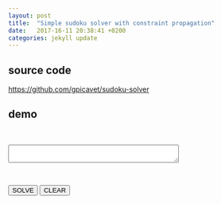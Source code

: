 ```yaml
---
layout: post
title:  "Simple sudoku solver with constraint propagation"
date:   2017-16-11 20:38:41 +0200
categories: jekyll update
---
```


## source code
https://github.com/gpicavet/sudoku-solver
## demo
<script type='text/javascript' src="https://cdn.rawgit.com/gpicavet/sudoku-solver/master/solver.js"></script>

<style>
 table {
  border-collapse:collapse;
 }
 table input[type="text"] {
    font-size:24px;
    width: 30px;
    text-align: center;
 }
 td:nth-of-type(3n) {
  border-right: 2px solid black;
 }
 td:last-of-type {
  border-right: none;
 }
 tr:nth-of-type(3n) {
  border-bottom: 2px solid black;
 }
 tr:last-of-type {
  border-bottom: none;
 } 
 </style>

<div id="board"></div>

<p><br /></p>

<textarea id="message" cols="40"></textarea>

<p><br /></p>

<p><button onclick="solve()">SOLVE</button>
 <button onclick="clean()">CLEAR</button></p>

<script type="text/javascript">
   var board = [
       ["8", "", "", "", "", "", "", "", ""],
       ["", "", "3", "6", "", "", "", "", ""],
       ["", "7", "", "", "9", "", "2", "", ""],
       ["", "5", "", "", "", "7", "", "", ""],
       ["", "", "", "", "4", "5", "7", "", ""],
       ["", "", "", "1", "", "", "", "3", ""],
       ["", "", "1", "", "", "", "", "6", "8"],
       ["", "", "8", "5", "", "", "", "1", ""],
       ["", "9", "", "", "", "", "4", "", ""]
   ];

   renderTable("#board", board);

   function renderTable(id, board) {
       var html = "";
       html += "<table data-size=" + board.length +" >";
       for (var i = 0; i < board.length; i++) {
           html += "<tr>";
           for (var j = 0; j < board.length; j++) {
               html += "<td>";
               html += "<input type='text' maxlength=1 size=1 value='" + board[i][j] + "' id='cell_" + i + "_" + j + "' />"
               html += "</td>";
           }
           html += "</tr>";
       }
       html += "</table>";
       document.querySelector(id).innerHTML = html;
   }

   function jsonFromTable(id) {
       var size = document.querySelector(id + " table").getAttribute("data-size");
       var b = [];
       for (var i = 0; i < size; i++) {
           var r = [];
           b.push(r);
           for (var j = 0; j < size; j++) {
               v = document.querySelector("#cell_" + i + "_" + j).value;
               if (!/[1-9]/.test(v)) {
                   v = ".";
               }
               r.push(v);
           }
       }
       return b;
   }

   function solve() {
       var b = jsonFromTable("#board");
       try {
           var solver = new SudokuSolver();
           b = solver.solve(b);
           renderTable("#board", b);
           document.querySelector("#message").value = "Solved in " + solver.stats.time + " ms, " + solver.stats.tests + " tests, " + solver.stats.backtracks + " backtracks";
       } catch (e) {
           if (e === "invalid board")
               document.querySelector("#message").value = "Invalid board!";
           else
               document.querySelector("#message").value = "error : " + e;
       }
   }

   function clean() {
       for (var i = 0; i < board.length; i++) {
           for (var j = 0; j < board.length; j++) {
               board[i][j] = '';
           }
       }
       renderTable("#board", board);

   }
</script>
